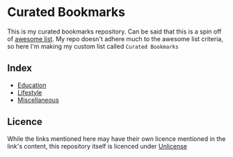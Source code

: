 # Curated Bookmarks

This is my curated bookmarks repository. Can be said that this is a spin off of [awesome list](https://github.com/sindresorhus/awesome).
My repo doesn't adhere much to the awesome list criteria, so here I'm making my custom list called `Curated Bookmarks`

## Index

- [Education](./Education.md)
- [Lifestyle](./Lifestyle.md)
- [Miscellaneous](./Miscellaneous.md)

## Licence

While the links mentioned here may have their own licence mentioned in the link's content, this repository itself is licenced under [Unlicense](./LICENCE)
